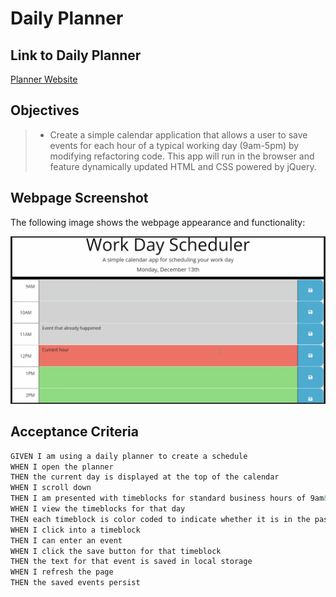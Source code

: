 # Daily Planner

## Link to Daily Planner 
[Planner Website](https://gianfrancodev.github.io/daily-planner/)

## Objectives
> * Create a simple calendar application that allows a user to save events for each hour of a typical working day (9am-5pm) by modifying refactoring code. This app will run in the browser and feature dynamically updated HTML and CSS powered by jQuery.

## Webpage Screenshot
The following image shows the webpage appearance and functionality:

![Webpage Screenshot](./assets/Working-calendar.png)

## Acceptance Criteria

```md
GIVEN I am using a daily planner to create a schedule
WHEN I open the planner
THEN the current day is displayed at the top of the calendar
WHEN I scroll down
THEN I am presented with timeblocks for standard business hours of 9am&ndash;5pm
WHEN I view the timeblocks for that day
THEN each timeblock is color coded to indicate whether it is in the past, present, or future
WHEN I click into a timeblock
THEN I can enter an event
WHEN I click the save button for that timeblock
THEN the text for that event is saved in local storage
WHEN I refresh the page
THEN the saved events persist
```